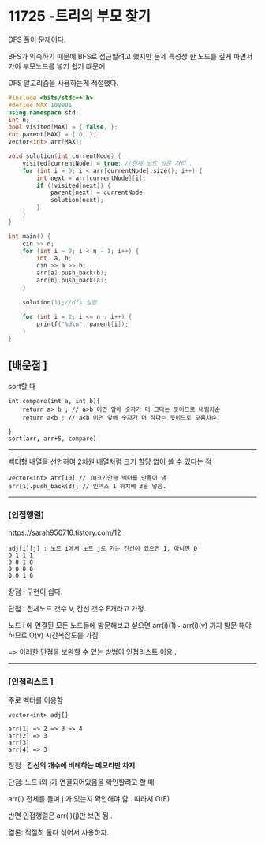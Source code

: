 # 11725 -트리의 부모 찾기

DFS 풀이 문제이다. 

BFS가 익숙하기 때문에 BFS로 접근할려고 했지만 문제 특성상 한 노드를 깊게 파면서 가야 부모노드를 넣기 쉽기 떄문에

DFS 알고리즘을 사용하는게 적절했다. 

```c++
#include <bits/stdc++.h>
#define MAX 100001
using namespace std;
int n;
bool visited[MAX] = { false, };
int parent[MAX] = { 0, };
vector<int> arr[MAX];

void solution(int currentNode) {
	visited[currentNode] = true; //현재 노드 방문 처리 .
	for (int i = 0; i < arr[currentNode].size(); i++) {
		int next = arr[currentNode][i];
		if (!visited[next]) {
			parent[next] = currentNode;
			solution(next);
		}
	}
}

int main() {
	cin >> n;
	for (int i = 0; i < n - 1; i++) {
		int  a, b;
		cin >> a >> b;
		arr[a].push_back(b);
		arr[b].push_back(a); 
	}
	
	solution(1);//dfs 실행
	
	for (int i = 2; i <= n ; i++) {
		printf("%d\n", parent[i]);
	}
}
```

## [배운점 ]

sort할 때

```
int compare(int a, int b){
	return a> b ; // a>b 이면 앞에 숫자가 더 크다는 뜻이므로 내림차순
	return a<b ; // a<b 이면 앞에 숫자가 더 작다는 뜻이므로 오름차순.

}
sort(arr, arr+5, compare)
```

------

벡터형 배열을 선언하여 2차원 배열처럼 크기 할당 없이 쓸 수 있다는 점

```
vector<int> arr[10] // 10크기만큼 벡터를 만들어 냄 
arr[1].push_back(3); // 인덱스 1 위치에 3을 넣음.
```

------

### [인접행렬]

https://sarah950716.tistory.com/12

```
adj[i][j] : 노드 i에서 노드 j로 가는 간선이 있으면 1, 아니면 0
0 1 1 1
0 0 1 0
0 0 0 0 
0 0 1 0
```

장점 : 구현이 쉽다.

단점 : 전체노드 갯수 V, 간선 갯수 E개라고 가정. 

노드 i 에 연결된 모든 노드들에 방문해보고 싶으면 arr(i)(1)~ arr(i)(v) 까지 방문 해야 하므로 O(v) 시간복잡도를 가짐. 



=> 이러한 단점을 보완할 수 있는 방법이 인접리스트 이용 .

------



### [인접리스트 ]

주로 벡터를 이용함

```
vector<int> adj[]

arr[1] => 2 => 3 => 4
arr[2] => 3
arr[3]
arr[4] => 3
```

장점 : **간선의 개수에 비례하는 메모리만 차지**

단점: 노드 i와 j가 연결되어있음을 확인할려고 할 때

arr(i) 전체를 돌며 j 가 있는지 확인해야 함 . 따라서 O(E)

반면 인접행렬은 arr(i)(j)만 보면 됨 .



결론: 적절히 둘다 섞어서 사용하자. 